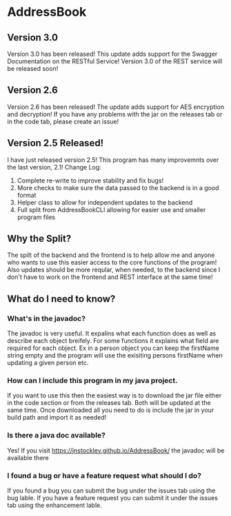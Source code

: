 # AddressBook

## Version 3.0
Version 3.0 has been released! This update adds support for the Swagger Documentation on the RESTful Service! Version 3.0 of the REST service will be released soon!

## Version 2.6
Version 2.6 has been released! The update adds support for AES encryption and decryption! If you have any problems with the jar on the releases tab or in the code tab, please create an issue!

## Version 2.5 Released!
I have just released version 2.5! This program has many improvemnts over the last version, 2.1! Change Log:
1. Complete re-write to improve stability and fix bugs!
2. More checks to make sure the data passed to the backend is in a good format
3. Helper class to allow for independent updates to the backend
4. Full split from AddressBookCLI allowing for easier use and smaller program files

## Why the Split?
The spilt of the backend and the frontend is to help allow me and anyone who wants to use this easier access to the core functions of the program! Also updates should be more reqular, when needed, to the backend since I don't have to work on the frontend and REST interface at the same time!

## What do I need to know?
### What's in the javadoc?
The javadoc is very useful. It expalins what each function does as well as describe each object breifely. For some functions it explains what field are required for each object. Ex in a person object you can keep the firstName string empty and the program will use the exisiting persons firstName when updating a given person etc.

### How can I include this program in my java project.
If you want to use this then the easiest way is to download the jar file either in the code section or from the releases tab. Both will be updated at the same time. Once downloaded all you need to do is include the jar in your build path and import it as needed!

### Is there a java doc available?
Yes! If you visit https://jnstockley.github.io/AddressBook/ the javadoc will be available there

### I found a bug or have a feature request what should I do?
If you found a bug you can submit the bug under the issues tab using the bug lable. If you have a feature request you can submit it under the issues tab using the enhancement lable.
